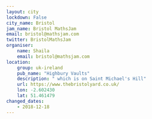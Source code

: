 ```yaml
---
layout: city                                           
lockdown: False
city_name: Bristol                                                               
jam_name: Bristol MathsJam
email: bristol@mathsjam.com
twitter: BristolMathsJam
organiser:
    name: Shaila
    email: bristol@mathsjam.com
location:
    group: uk-ireland
    pub_name: "Highbury Vaults"
    description: " which is on Saint Michael's Hill"
    url: https://www.thebristolyard.co.uk/
    lon: -2.602430
    lat: 51.461479
changed_dates:
    - 2018-12-18
---
```

